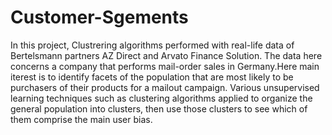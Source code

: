 # Customer-Sgements

In this project,  Clustrering algorithms performed with real-life data of Bertelsmann partners AZ Direct and Arvato Finance Solution. 
The data here concerns a company that performs mail-order sales in Germany.Here main iterest is to identify facets of the 
population that are most likely to be purchasers of their products for a mailout campaign. Various unsupervised learning techniques such as 
clustering algorithms applied to organize the general population into clusters, then use those clusters to see which of them comprise
the main user bias.
